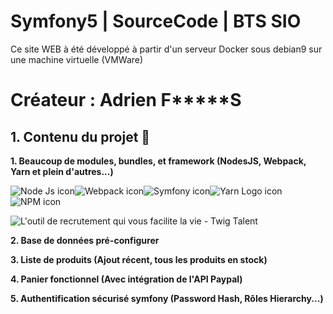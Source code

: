 # Symfony5 | SourceCode | BTS SIO

Ce site WEB à été développé à partir d'un serveur Docker sous debian9 sur une machine virtuelle (VMWare) 

# Créateur : Adrien F*****S 

## 1. Contenu du projet 📑

 **1. Beaucoup de modules, bundles, et framework  (NodesJS, Webpack, Yarn et plein d'autres...)**
 
 ![Node Js icon](https://img.icons8.com/windows/2x/node-js.png)![Webpack icon](https://img.icons8.com/dusk/2x/webpack.png)![Symfony icon](https://img.icons8.com/color/2x/symfony.png)![Yarn Logo icon](https://img.icons8.com/windows/2x/yarn-logo.png)![NPM icon](https://img.icons8.com/color/2x/npm.png)
 
![L'outil de recrutement qui vous facilite la vie - Twig Talent](https://www.twigtalent.com/wp-content/uploads/2019/02/logo-twig-large@2x.png)
 
**2. Base de données pré-configurer**

**3. Liste de produits (Ajout récent, tous les produits en stock)** 

**4. Panier fonctionnel (Avec intégration de l'API Paypal)**

**5. Authentification sécurisé symfony (Password Hash, Rôles Hierarchy...)** 
